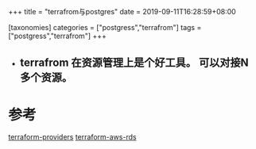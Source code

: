 +++
title = "terrafrom与postgres"
date =  2019-09-11T16:28:59+08:00

[taxonomies]
categories = ["postgress","terrafrom"]
tags = ["postgress","terrafrom"]
+++

- ## terrafrom 在资源管理上是个好工具。 可以对接N多个资源。

# 参考
[terraform-providers](https://www.terraform.io/docs/providers/index.html)
[terraform-aws-rds](https://github.com/terraform-aws-modules/terraform-aws-rds/tree/master/examples/complete-postgres)

